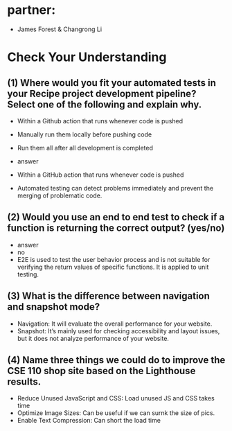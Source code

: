 # partner: 
- James Forest & Changrong Li

# Check Your Understanding

## (1) Where would you fit your automated tests in your Recipe project development pipeline? Select one of the following and explain why.
- Within a Github action that runs whenever code is pushed 
- Manually run them locally before pushing code
- Run them all after all development is completed
                        
- answer
- Within a GitHub action that runs whenever code is pushed
- Automated testing can detect problems immediately and prevent the merging of problematic code.



## (2) Would you use an end to end test to check if a function is returning the correct output? (yes/no)
- answer
- no
- E2E is used to test the user behavior process and is not suitable for verifying the return values of specific functions. It is applied to unit testing.



## (3) What is the difference between navigation and snapshot mode?
- Navigation: It will evaluate the overall performance for your website. 
- Snapshot:  It’s mainly used for checking accessibility and layout issues, but it does not analyze performance of your website. 
## (4) Name three things we could do to improve the CSE 110 shop site based on the Lighthouse results.
- Reduce Unused JavaScript and CSS: Load unused JS and CSS takes time
- Optimize Image Sizes: Can be useful if we can surnk the size of pics.
- Enable Text Compression: Can short the load time